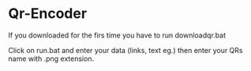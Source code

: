 # Qr-Encoder

If you downloaded for the firs time you have to run downloadqr.bat

Click on run.bat and enter your data (links, text eg.) then enter your QRs name with .png extension.
